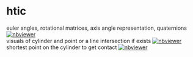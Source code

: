# htic

euler angles, rotational matrices, axis angle representation, quaternions  [![nbviewer](https://raw.githubusercontent.com/jupyter/design/master/logos/Badges/nbviewer_badge.svg)](https://nbviewer.jupyter.org/github/saisriteja/htic_works/blob/main/taskone.ipynb
)
<br>
 visuals of cylinder and point or a line intersection if exists  [![nbviewer](https://raw.githubusercontent.com/jupyter/design/master/logos/Badges/nbviewer_badge.svg)](https://nbviewer.jupyter.org/github/saisriteja/htic_works/blob/main/cylinder%20and%20points%20of%20intersection.ipynb
)
<br>
shortest point on the cylinder to get contact [![nbviewer](https://raw.githubusercontent.com/jupyter/design/master/logos/Badges/nbviewer_badge.svg)](https://nbviewer.jupyter.org/github/saisriteja/htic_works/blob/main/least_distance_from_point_to_cylinder.ipynb
)

